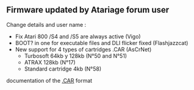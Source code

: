 ## Firmware updated by Atariage forum user

Change details and user name :

- Fix Atari 800 /S4 and /S5 are always active (Vigo)
- BOOT? in one for executable files and DLI flicker fixed (Flashjazzcat)
- New support for 4 types of cartridges .CAR (AsCrNet)
  - Turbosoft 64kb y 128kb (N°50 and N°51)
  - ATRAX 128kb (N°17)
  - Standard cartridge 4kb (N°58)

documentation of the [.CAR](https://github.com/atari800/atari800/blob/master/DOC/cart.txt) format